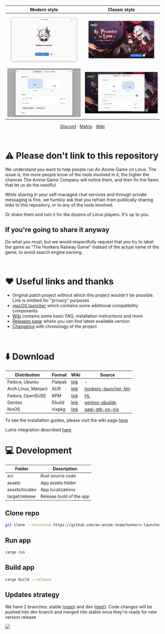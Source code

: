 | Modern style | Classic style |
| :-: | :-: |
| <picture><source media="(prefers-color-scheme: dark)" srcset="repository/main-modern-dark.png"><img src="repository/main-modern.png"></picture> | <picture><source media="(prefers-color-scheme: dark)" srcset="repository/main-classic-dark.png"><img src="repository/main-classic.png"></picture> |
| <picture><source media="(prefers-color-scheme: dark)" srcset="repository/settings-modern-dark.png"><img src="repository/settings-modern.png"></picture> | <picture><source media="(prefers-color-scheme: dark)" srcset="repository/settings-classic-dark.png"><img src="repository/settings-classic.png"></picture> |

<p align="center">
    <a href="https://discord.gg/ck37X6UWBp">Discord</a> ·
    <a href="https://matrix.to/#/#an-anime-game:envs.net">Matrix</a> ·
    <a href="https://github.com/an-anime-team/honkers-launcher/wiki">Wiki</a>
</p>

<br>

# ⚠️ Please don't link to this repository

We understand you want to help people run An Anime Game on Linux. The issue is, the more people know
of the tools involved in it, the higher the chances The Anime Game Company will notice them, and then
fix the flaws that let us do the needful.

While sharing in your self-managed chat services and through private messaging is fine, we humbly ask
that you refrain from publically sharing links to this repository, or to any of the tools involved.

Or share them and ruin it for the dozens of Linux players. It's up to you.

## If you're going to share it anyway

Do what you must, but we would respectfully request that you try to label the game as "The Honkers Railway Game"
instead of the actual name of the game, to avoid search engine parsing.

<br>

# ♥️ Useful links and thanks

* Original patch project without which this project wouldn't be possible. Link is omitted for "privacy" purposes
* [macOS launcher](https://github.com/3Shain/yet-another-anime-game-launcher) which contains some additional compatibility components
* [Wiki](https://github.com/an-anime-team/honkers-launcher/wiki) contains some basic FAQ, installation instructions and more
* [Releases page](https://github.com/an-anime-team/honkers-launcher/releases) where you can find latest available version
* [Changelog](CHANGELOG.md) with chronology of the project

<br>

# ⬇️ Download

| Distribution | Format | Wiki | Source |
| - | - | - | - |
| Fedora, Ubuntu | Flatpak | [link](https://github.com/an-anime-team/honkers-launcher/wiki/Installation#-any-distribution-flatpak) | - |
| Arch Linux, Manjaro | AUR | [link](https://github.com/an-anime-team/honkers-launcher/wiki/Installation#-arch-linux-aur) | [honkers-launcher-bin](https://aur.archlinux.org/packages/honkers-launcher-bin) |
| Fedora, OpenSUSE | RPM | [link](https://github.com/an-anime-team/honkers-launcher/wiki/Installation#-fedora-rpm) | [HL](https://build.opensuse.org/repositories/home:Maroxy:AAT-Apps/HL) |
| Gentoo | Ebuild | [link](https://github.com/an-anime-team/honkers-launcher/wiki/Installation#-gentoo-linux-ebuild) | [gentoo-ebuilds](https://github.com/an-anime-team/gentoo-ebuilds) |
| NixOS | nixpkg | [link](https://github.com/an-anime-team/honkers-launcher/wiki/Installation#-nixos-nixpkg) | [aagl-gtk-on-nix](https://github.com/ezKEa/aagl-gtk-on-nix) |

To see the installation guides, please visit the wiki page [here](https://github.com/an-anime-team/honkers-launcher/wiki/Installation)

Lutris integration described [here](https://github.com/an-anime-team/honkers-launcher/wiki/Installation#-lutris)
<br>

# 💻 Development

| Folder | Description |
| - | - |
| src | Rust source code |
| assets | App assets folder |
| assets/locales | App localizations |
| target/release | Release build of the app |

## Clone repo

```sh
git clone --recursive https://github.com/an-anime-team/honkers-launcher
```

## Run app

```sh
cargo run
```

## Build app

```sh
cargo build --release
```

## Updates strategy

We have 2 branches: stable ([main](https://github.com/an-anime-team/honkers-launcher/tree/main)) and dev ([next](https://github.com/an-anime-team/honkers-launcher/tree/next)). Code changes will be pushed into dev branch and merged into stable once they're ready for new version release

<img src="repository/branches.png" />
